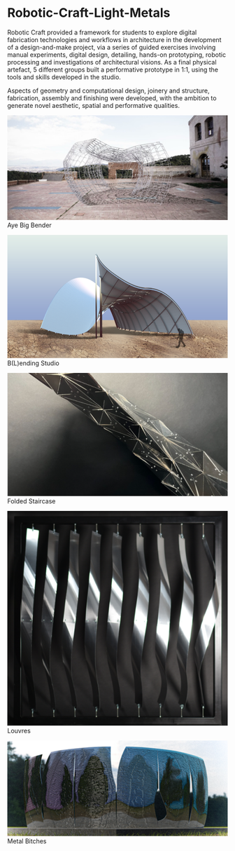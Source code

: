# Robotic-Craft-Light-Metals

Robotic Craft provided a framework for students to explore digital fabrication technologies and
workflows in architecture in the development of a design-and-make project, via a series of guided
exercises involving manual experiments, digital design, detailing, hands-on prototyping, robotic
processing and investigations of architectural visions. As a final physical artefact, 5 different groups built
a performative prototype in 1:1, using the tools and skills developed in the studio.

Aspects of geometry and computational design, joinery and structure, fabrication, assembly and
finishing were developed, with the ambition to generate novel aesthetic, spatial and performative
qualities.

![](ayebigbender.png)
Aye Big Bender

![](blendingstudioI1.png)
B(L)ending Studio

![](foldedstaircase1.png)
Folded Staircase

![](louvres1.png)
Louvres

![](metalbitches1.png)
Metal Bitches
